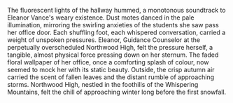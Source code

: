 The fluorescent lights of the hallway hummed, a monotonous soundtrack to Eleanor Vance's weary existence.  Dust motes danced in the pale illumination, mirroring the swirling anxieties of the students she saw pass her office door.  Each shuffling foot, each whispered conversation, carried a weight of unspoken pressures.  Eleanor, Guidance Counselor at the perpetually overscheduled Northwood High, felt the pressure herself, a tangible, almost physical force pressing down on her sternum.  The faded floral wallpaper of her office, once a comforting splash of colour, now seemed to mock her with its static beauty.  Outside, the crisp autumn air carried the scent of fallen leaves and the distant rumble of approaching storms.  Northwood High, nestled in the foothills of the Whispering Mountains, felt the chill of approaching winter long before the first snowfall.
